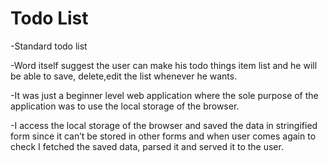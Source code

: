 # Todo List

-Standard todo list

-Word itself suggest the user can make his todo things item list and he will be able to save, delete,edit the list whenever he wants.

-It was just a beginner level web application where the sole purpose of the application was to use the local storage of the browser.

-I access the local storage of the browser and saved the data in stringified form since it can’t be stored in other forms and when user comes again to check I fetched the saved data, parsed it and served it to the user.
